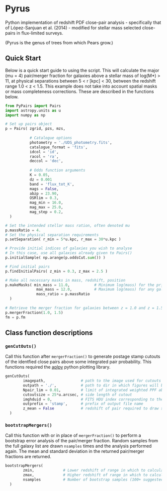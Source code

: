 # Pyrus
Python implementation of redshift PDF close-pair analysis - specifically that of López-Sanjuan et al. (2014) - modified for stellar mass selected close-pairs in flux-limited surveys.

(Pyrus is the genus of trees from which Pears grow.)

## Quick Start
Below is a quick start guide to using the script. This will calculate the major (mu = 4) pair/merger fraction for galaxies above a stellar mass of log(M*) > 11, at physical separations between 5 < r [kpc] < 30, between the redshift range 1.0 < z < 1.5. This example does not take into account spatial masks or mass completeness corrections. These are described in the functions below.

```python
from PyPairs import Pairs
import astropy.units as u
import numpy as np

# Set up pairs object
p = Pairs( zgrid, pzs, mzs,
           
           # Catalogue options
           photometry = './UDS_photometry.fits',
           catalogue_format = 'fits',
           idcol = 'id',
           racol = 'ra',
           deccol = 'dec',
           
           # Odds function arguments
           K = 0.05,
           dz = 0.001
           band = 'flux_tot_K',
           mags = False,
           abzp = 23.90,
           OSRlim = 0.3,
           mag_min = 16.0,
           mag_max = 25.0,
           mag_step = 0.2,
  )

# Set the intended stellar mass ration, often denoted mu
p.massRatio = 4.
# Set the physical separation requirements
p.setSeparation( r_min = 5*u.kpc, r_max = 30*u.kpc )

# Provide initial indices of galaxies you wish to analyse
# In this case, use all galaxies already given to Pairs()
p.initialSample( np.arange(p.oddsCut.sum()) )

# Find initial pairs
p.findInitialPairs( z_min = 0.3, z_max = 2.5 )

# Make all necessary masks in mass, redshift, position
p.makeMasks( min_mass = 11.0,           # Minimum log(mass) for the primary sample
              max_mass = 12.0,          # Maximum log(mass) for any galaxy
              mass_ratio = p.massRatio
  )
  
# Retrieve the merger fraction for galaxies between z = 1.0 and z = 1.5
p.mergerFraction(1.0, 1.5)
fm = p.fm
```
## Class function descriptions

### `genCutOuts()`
Call this function after `mergerFraction()` to generate postage stamp cutouts of the identfied close pairs above some integrated pair probability. This functions required the [aplpy](https://aplpy.github.io/) python plotting library.

```python
genCutOuts(
        imagepath,                # path to the image used for cutouts
        outpath = './',           # path to dir in which figures will be saved
        Npair_lim = 0.01,         # limit of integrated weighted PPF above which to select pairs
        cutoutsize = 25*u.arcsec, # side length of cutout
        imghduid = 0,             # FITS HDU index corresponding to the image data
        outprefix = 'stamp',      # prefix of output file name
        z_mean = False            # redshift of pair required to draw search area
  )
```

### `bootstrapMergers()`
Call this function with or in place of `mergerFraction()` to perform a bootstrap error analysis of the pair/merger fraction. Random samples from the full galaxy list are drawn `nsamples` times and the analysis performed again. The mean and standard deviation in the returned pair/merger fractions are returned.

```python
bootstrapMergers(
        zmin,             # Lower redshift of range in which to calculate fm
        zmax,             # Higher redshift of range in which to calculate fm
        nsamples          # Number of bootstrap samples (100+ suggested)
  )
```